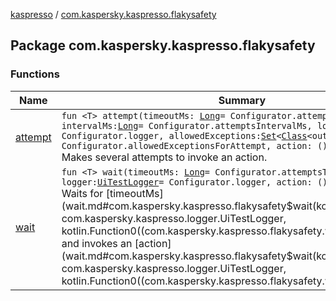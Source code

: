 [kaspresso](../index.md) / [com.kaspersky.kaspresso.flakysafety](./index.md)

## Package com.kaspersky.kaspresso.flakysafety

### Functions

| Name | Summary |
|---|---|
| [attempt](attempt.md) | `fun <T> attempt(timeoutMs: `[`Long`](https://kotlinlang.org/api/latest/jvm/stdlib/kotlin/-long/index.html)` = Configurator.attemptsTimeoutMs, intervalMs: `[`Long`](https://kotlinlang.org/api/latest/jvm/stdlib/kotlin/-long/index.html)` = Configurator.attemptsIntervalMs, logger: `[`UiTestLogger`](../com.kaspersky.kaspresso.logger/-ui-test-logger/index.md)` = Configurator.logger, allowedExceptions: `[`Set`](https://kotlinlang.org/api/latest/jvm/stdlib/kotlin.collections/-set/index.html)`<`[`Class`](https://developer.android.com/reference/java/lang/Class.html)`<out `[`Throwable`](https://kotlinlang.org/api/latest/jvm/stdlib/kotlin/-throwable/index.html)`>> = Configurator.allowedExceptionsForAttempt, action: () -> `[`T`](attempt.md#T)`): `[`T`](attempt.md#T)<br>Makes several attempts to invoke an action. |
| [wait](wait.md) | `fun <T> wait(timeoutMs: `[`Long`](https://kotlinlang.org/api/latest/jvm/stdlib/kotlin/-long/index.html)` = Configurator.attemptsTimeoutMs, logger: `[`UiTestLogger`](../com.kaspersky.kaspresso.logger/-ui-test-logger/index.md)` = Configurator.logger, action: () -> `[`T`](wait.md#T)`): `[`T`](wait.md#T)<br>Waits for [timeoutMs](wait.md#com.kaspersky.kaspresso.flakysafety$wait(kotlin.Long, com.kaspersky.kaspresso.logger.UiTestLogger, kotlin.Function0((com.kaspersky.kaspresso.flakysafety.wait.T)))/timeoutMs) and invokes an [action](wait.md#com.kaspersky.kaspresso.flakysafety$wait(kotlin.Long, com.kaspersky.kaspresso.logger.UiTestLogger, kotlin.Function0((com.kaspersky.kaspresso.flakysafety.wait.T)))/action). |
